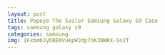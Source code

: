 ```yaml
---
layout: post
title: Popeye The Sailor Samsung Galaxy S9 Case
tags: samsung galaxy s9
categories: samsung
img: 1FxbmbJyDBENVukpWJdp7oK3NWRX-Sn2T
---
```

